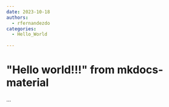 ```yaml
---
date: 2023-10-18
authors:
  - rfernandezdo
categories:
  - Hello_World
  
---
```


# "Hello world!!!" from mkdocs-material

...
